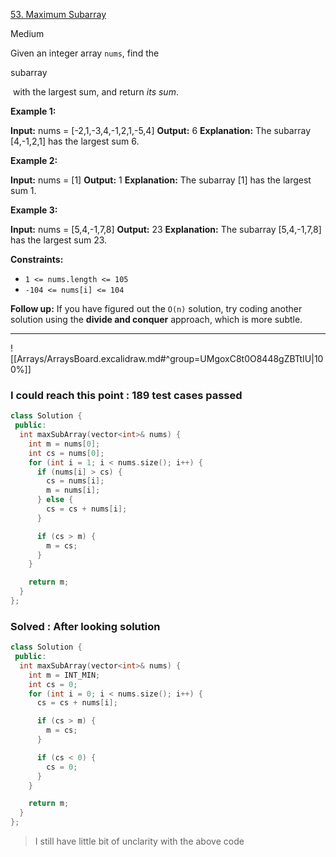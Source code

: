 [53. Maximum Subarray](https://leetcode.com/problems/maximum-subarray/)

Medium


Given an integer array `nums`, find the 

subarray

 with the largest sum, and return _its sum_.

**Example 1:**

**Input:** nums = [-2,1,-3,4,-1,2,1,-5,4]
**Output:** 6
**Explanation:** The subarray [4,-1,2,1] has the largest sum 6.

**Example 2:**

**Input:** nums = [1]
**Output:** 1
**Explanation:** The subarray [1] has the largest sum 1.

**Example 3:**

**Input:** nums = [5,4,-1,7,8]
**Output:** 23
**Explanation:** The subarray [5,4,-1,7,8] has the largest sum 23.

**Constraints:**

- `1 <= nums.length <= 105`
- `-104 <= nums[i] <= 104`

**Follow up:** If you have figured out the `O(n)` solution, try coding another solution using the **divide and conquer** approach, which is more subtle.

---

![[Arrays/ArraysBoard.excalidraw.md#^group=UMgoxC8t0O8448gZBTtIU|100%]]

### I could reach this point : 189 test cases passed
```cpp
class Solution {
 public:
  int maxSubArray(vector<int>& nums) {
    int m = nums[0];
    int cs = nums[0];
    for (int i = 1; i < nums.size(); i++) {
      if (nums[i] > cs) {
        cs = nums[i];
        m = nums[i];
      } else {
        cs = cs + nums[i];
      }

      if (cs > m) {
        m = cs;
      }
    }

    return m;
  }
};
```


###  Solved : After looking  solution
```cpp
class Solution {
 public:
  int maxSubArray(vector<int>& nums) {
    int m = INT_MIN;
    int cs = 0;
    for (int i = 0; i < nums.size(); i++) {
      cs = cs + nums[i];

      if (cs > m) {
        m = cs;
      }

      if (cs < 0) {
        cs = 0;
      }
    }

    return m;
  }
};
```

>I still have little bit of unclarity with the above code


